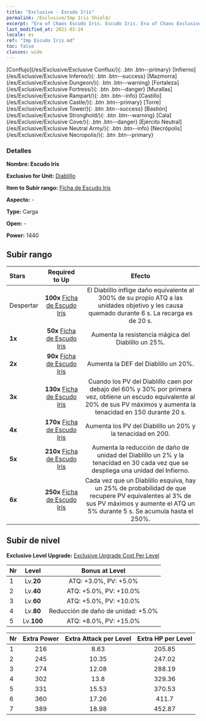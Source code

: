 ```yaml
---
title: "Exclusivo - Escudo Iris"
permalink: /Exclusive/Imp Iris Shield/
excerpt: "Era of Chaos Escudo Iris. Escudo Iris. Era of Chaos Exclusivo Escudo Iris. Diablillo Exclusivo."
last_modified_at: 2021-03-24
locale: es
ref: "Imp Escudo Iris.md"
toc: false
classes: wide
---
```

 [Conflujo](/es/Exclusive/Exclusive Conflux/){: .btn .btn--primary} [Infierno](/es/Exclusive/Exclusive Inferno/){: .btn .btn--success} [Mazmorra](/es/Exclusive/Exclusive Dungeon/){: .btn .btn--warning} [Fortaleza](/es/Exclusive/Exclusive Fortress/){: .btn .btn--danger} [Murallas](/es/Exclusive/Exclusive Rampart/){: .btn .btn--info} [Castillo](/es/Exclusive/Exclusive Castle/){: .btn .btn--primary} [Torre](/es/Exclusive/Exclusive Tower/){: .btn .btn--success} [Bastión](/es/Exclusive/Exclusive Stronghold/){: .btn .btn--warning} [Cala](/es/Exclusive/Exclusive Cove/){: .btn .btn--danger} [Ejército Neutral](/es/Exclusive/Exclusive Neutral Army/){: .btn .btn--info} [Necrópolis](/es/Exclusive/Exclusive Necropolis/){: .btn .btn--primary} 

### Detalles
 **Nombre: Escudo Iris** 

 **Exclusivo for Unit:** [Diablillo](/es/units/Imp/) 

 **Item to Subir rango:** [Ficha de Escudo Iris](/es/Items/con_913/)

 **Aspecto:** -

 **Type:** Carga

 **Open:** -

 **Power:** 1440

## Subir rango

  |     Stars    |  Required to Up | Efecto |
  |:-------------|:---------------:|:---------------:|
  |  Despertar  | **100x** [Ficha de Escudo Iris](/es/Items/con_913/) | <Lengua de Fuego> El Diablillo inflige daño equivalente al 300% de su propio ATQ a las unidades objetivo y les causa quemado durante 6 s. La recarga es de 20 s. |
  | **1x** <i class="fas fa-star"/> | **50x** [Ficha de Escudo Iris](/es/Items/con_913/) | Aumenta la resistencia mágica del Diablillo un 25%. |
  | **2x** <i class="fas fa-star"/> | **90x** [Ficha de Escudo Iris](/es/Items/con_913/) | Aumenta la DEF del Diablillo un 20%. |
  | **3x** <i class="fas fa-star"/> | **130x** [Ficha de Escudo Iris](/es/Items/con_913/) | <Armadura Robusta> Cuando los PV del Diablillo caen por debajo del 60% y 30% por primera vez, obtiene un escudo equivalente al 20% de sus PV máximos y aumenta la tenacidad en 150 durante 20 s. |
  | **4x** <i class="fas fa-star"/> | **170x** [Ficha de Escudo Iris](/es/Items/con_913/) | Aumenta los PV del Diablillo un 20% y la tenacidad en 200. |
  | **5x** <i class="fas fa-star"/> | **210x** [Ficha de Escudo Iris](/es/Items/con_913/) | Aumenta la reducción de daño de unidad del Diablillo un 2% y la tenacidad en 30 cada vez que se despliega una unidad del Infierno. |
  | **6x** <i class="fas fa-star"/> | **250x** [Ficha de Escudo Iris](/es/Items/con_913/) | <Forma Flexible> Cada vez que un Diablillo esquiva, hay un 25% de probabilidad de que recupere PV equivalentes al 3% de sus PV máximos y aumente el ATQ un 5% durante 5 s. Se acumula hasta el 250%. |


## Subir de nivel
 **Exclusivo Level Upgrade:** [Exclusive Upgrade Cost Per Level](/Exclusive/ExclusiveUpgradeCostPerLevel/)

  |  Nr  |   Level  | Bonus at Level |
  |:-----|:--------:|:--------------:|
  | 1 | Lv.**20** | ATQ: +3.0%, PV: +5.0% |
  | 2 | Lv.**40** | ATQ: +5.0%, PV: +10.0% |
  | 3 | Lv.**60** | ATQ: +5.0%, PV: +10.0% |
  | 4 | Lv.**80** | Reducción de daño de unidad: +5.0% |
  | 5 | Lv.**100** | ATQ: +8.0%, PV: +15.0% |


  |  Nr  |  Extra Power | Extra Attack per Level | Extra HP per Level |
  |:-----|:--------:|:--------:|:--------:|
  | 1 | 216 | 8.63 | 205.85 |
  | 2 | 245 | 10.35 | 247.02 |
  | 3 | 274 | 12.08 | 288.19 |
  | 4 | 302 | 13.8 | 329.36 |
  | 5 | 331 | 15.53 | 370.53 |
  | 6 | 360 | 17.26 | 411.7 |
  | 7 | 389 | 18.98 | 452.87 |


